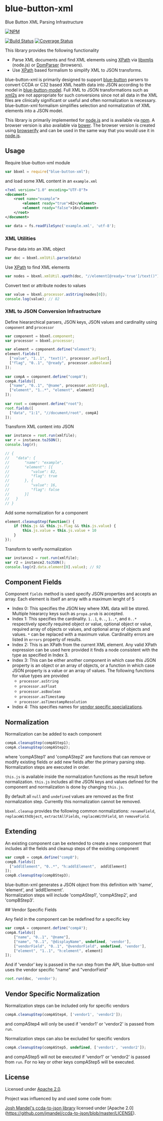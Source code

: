 blue-button-xml
=================

Blue Button XML Parsing Infrastructure

[![NPM](https://nodei.co/npm/blue-button-xml.png)](https://nodei.co/npm/blue-button-xml/)

[![Build Status](https://travis-ci.org/amida-tech/blue-button-xml.svg)](https://travis-ci.org/amida-tech/blue-button-xml)
[![Coverage Status](https://coveralls.io/repos/amida-tech/blue-button-xml/badge.png)](https://coveralls.io/r/amida-tech/blue-button-xml)

This library provides the following functionality
* Parse XML documents and find XML elements using [XPath](http://www.w3.org/TR/xpath) via [libxmljs](https://github.com/polotek/libxmljs) (node.js) or [DomParser](http://www.w3schools.com/dom/dom_parser.asp) (browsers).
* Use [XPath](http://www.w3.org/TR/xpath) based formalism to simplify XML to JSON transforms.  

blue-button-xml is primarily designed to support [blue-button](https://github.com/amida-tech/blue-button) parsers to convert CCDA or C32 based XML health data into JSON according to the model in [blue-button-model](https://github.com/amida-tech/blue-button-model). Full XML to JSON transformations such as [xml2s](https://github.com/Leonidas-from-XIV/node-xml2js) are not appropriate for such conversions since not all data in the XML files are clinically significant or useful and often normalization is necessary.  blue-button-xml formalism simplifies selection and normalization of XML elements into a JSON model.

This library is primarily implemented for [node.js](http://nodejs.org) and is available via [npm](https://www.npmjs.org/doc/cli/npm.html). A browser version is also available via [bower](http://bower.io/). The browser version is created using [browserify](http://browserify.org) and can be used in the same way that you would use it in [node.js](http://nodejs.org).  

## Usage

Require blue-button-xml module
``` javascript
var bbxml = require("blue-button-xml");
```
and load some XML content in an `example.xml`
``` xml
<?xml version="1.0" encoding="UTF-8"?>
<document>
	<root name="example">
		<element ready="true">82</element>
		<element ready="false">16</element>
	</root>
</document>
```
``` javascript
var data = fs.readFileSync('example.xml', 'utf-8');
```

### XML Utilities

Parse data into an XML object
``` javascript
var doc = bbxml.xmlUtil.parse(data)
```
Use [XPath](http://www.w3.org/TR/xpath) to find XML elements
``` javascript
var nodes = bbxml.xmlUtil.xpath(doc, "//element[@ready='true']/text()");
```
Convert text or attribute nodes to values
``` javascript
var value = bbxml.processor.asString(nodes[0]);
console.log(value); // 82
```

### XML to JSON Conversion Infrastructure

Define hieararchical parsers, JSON keys, JSON values and cardinality using `component` and `processor` 
``` javascript
var component = bbxml.component;
var processor = bbxml.processor;

var element = component.define("element");
element.fields([
  ["value", "1..1", "text()", processor.asFloat],
  ["flag", "0..1", "@ready", processor.asBoolean]
]);
	
var compA = component.define("compA");
compA.fields([
  ["name", "0..1", "@name", processor.asString],
  ["element", "1..*", "element", element]
]);
	
var root = component.define("root");
root.fields([
  ["data", "1:1", "//document/root", compA]
]);
```
Transform XML content into JSON
``` javascript
var instance = root.run(xmlfile);
var r = instance.toJSON();
console.log(r);

// {
//   "data": {
//       "name": "example",
//       "element": [{
//          "value": 82,
//          "flag": true
//       }, {
//          "value": 16,
//          "flag": false
//       }]
//   }
// }
```
Add some normalization for a component
``` javascript
element.cleanupStep(function() {
	if (this.js && this.js.flag && this.js.value) {
		this.js.value = this.js.value + 10
	}
});
```
Transform to verify normalization
``` javascript
var instance2 = root.run(xmlfile);
var r2 = instance2.toJSON();
console.log(r2.data.element[0].value); // 92
```

## Component Fields

Component `fields` method is used specify JSON properties and accepts an array.  Each element is itself an array with a maximum lenght of 5

* Index 0: This specifies the JSON key where XML data will be stored.  Multiple hieararcy keys such as `propa.prob` is accepted.
* Index 1: This specifies the cardinality.  `1..1`, `0..`, `1..*`, and `0..*` respectively specify required object or value, optional object or value, required array of objects or values, and optional array of objects and values.  `*` can be replaced with a maximum value.  Cardinality errors are listed in `errors` property of results.
* Index 2: This is an XPath from the current XML element.  Any valid XPath expression can be used here provided it finds a node consistent with the type as specified in Index 3.
* Index 3: This can be either another component in which case this JSON property is an object or an array of objects, or a function in which case JSON property is a value or an array of values.  The following functions for value types are provided
  * `processor.asString` 
  * `processor.asFloat` 
  * `processor.asBoolean` 
  * `processor.asTimestamp` 
  * `processor.asTimestampResolution` 
* Index 4: This specifies names for [vendor specific specializations](#vendorField).

## Normalization

Normalization can be added to each component
``` javascript
compA.cleanupStep(compAStep1);
compA.cleanupStep(compAStep2);
```
where 'compAStep1' and 'compAStep2' are functions that can remove or modify existing fields or add new fields
after the primary parsing step.  Normalization steps are executed in order.

`this.js` is available inside the normalization functions as the result before normalization.  `this.js` includes all the JSON keys and values defined for the component and normalization is done by changing `this.js`.

By default all `null` and `undefined` values are removed as the first normalization step.  Currently this normalization cannot be removed.

`bbxml.cleanup` provides the following common normalizations: `renameField`, `replaceWithObject`, `extractAllFields`, `replaceWithField`, sn `removeField`.

## Extending

An existing component can be extended to create a new component that includes all the fields and 
cleanup steps of the existing component
``` javascript
var compB = compA.define("compB");
compB.fields([
  ["addlElement", "0..*", "h:addlElement",  addlElement]
]);
compB.cleanupStep(compBStep3);
```
blue-button-xml generates a JSON object from this definition with 'name', 'element', and 'addlElememt'.  
Normalization steps will include 'compAStep1', 'compAStep2', and 'compBStep3'.

<a name="vendorField"/>
## Vendor Specific Fields

Any field in the component can be redefined for a specific key
``` javascript
var compA = component.define("compA");
compA.fields([
    ["name", "0..1", "@name"],
    ["name", "0..1", "@displayName", undefined, 'vendor'],
    ["vendorField", "0..1", "@vendorField", undefined, 'vendor'],
    ["element", "1..1", "h:element", element]
]);
```
And if 'vendor' key is passed in the run step from the API, blue-button-xml uses the vendor specific "name" and "vendorField"
``` javascript
root.run(doc, 'vendor');
```

## Vendor Specific Normalization

Normalization steps can be included only for specific vendors
``` javascript
compA.cleanupStep(compAStep4, ['vendor1', 'vendor2']);
```
and compAStep4 will only be used if 'vendor1' or 'vendor2' is passed from `run`.

Normalization steps can also be excluded for specific vendors
``` javascript
compA.cleanupStep(compAStep5, undefined, ['vendor1', 'vendor2']);
```
and compAStep5 will not be executed if 'vendor1' or 'vendor2' is passed from `run`.  For 
no key or other keys compAStep5 will be executed.

## License

Licensed under [Apache 2.0](./LICENSE).

Project was influenced by and used some code from:

[Josh Mandel's ccda-to-json library](https://github.com/jmandel/ccda-to-json) licensed under [Apache 2.0] (https://github.com/jmandel/ccda-to-json/blob/master/LICENSE).
